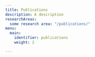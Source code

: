 ```yaml
---
title: Publications
description: A description
researchAreas:
  some research area: "/publications/"
menu:
  main:
    identifier: publications
    weight: 2

---
```

